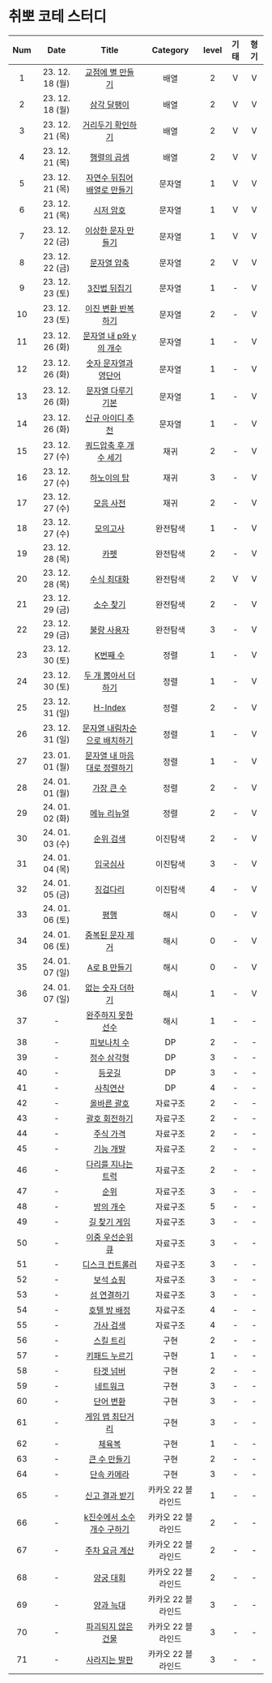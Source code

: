 # 취뽀 코테 스터디
|  Num  |     Date     |                 Title                 |         Category         |   level   |   기태   |   형기   |
| :---: | :----------: | :-----------------------------------: | :----------------------: | :-------: | :-------: | :-------: |
|   1   |  23. 12. 18 (월)  |  [교점에 별 만들기](https://school.programmers.co.kr/learn/courses/30/lessons/87377)  |  배열  |  2  |  V  |  V  |
|   2   |  23. 12. 18 (월)  |  [삼각 달팽이](https://school.programmers.co.kr/learn/courses/30/lessons/68645)  |  배열  |  2  |  V  |  V  |
|   3   |  23. 12. 21 (목)  |  [거리두기 확인하기](https://school.programmers.co.kr/learn/courses/30/lessons/81302)  |  배열  |  2  |  V  |  V  |
|   4   |  23. 12. 21 (목)  |  [행렬의 곱셈](https://school.programmers.co.kr/learn/courses/30/lessons/12949)  |  배열  |  2  |  V  |  V  |
|   5   |  23. 12. 21 (목)  |  [자연수 뒤집어 배열로 만들기](https://school.programmers.co.kr/learn/courses/30/lessons/12932)  |  문자열  |  1  |  V  |  V  |
|   6   |  23. 12. 21 (목)  |  [시저 암호](https://school.programmers.co.kr/learn/courses/30/lessons/12926)  |  문자열  |  1  |  V  |  V  |
|   7   |  23. 12. 22 (금)  |  [이상한 문자 만들기](https://school.programmers.co.kr/learn/courses/30/lessons/12930)  |  문자열  |  1  |  V  |  V  |
|   8   |  23. 12. 22 (금)  |  [문자열 압축](https://school.programmers.co.kr/learn/courses/30/lessons/60057)  |  문자열  |  2  |  V  |  V  |
|   9   |  23. 12. 23 (토)  |  [3진법 뒤집기](https://school.programmers.co.kr/learn/courses/30/lessons/68935)  |  문자열  |  1  |  -  |  V  |
|   10   |  23. 12. 23 (토)  |  [이진 변환 반복하기](https://school.programmers.co.kr/learn/courses/30/lessons/70129)  |  문자열  |  2  |  -  |  V  |
|   11   |  23. 12. 26 (화)  |  [문자열 내 p와 y의 개수](https://school.programmers.co.kr/learn/courses/30/lessons/12916)  |  문자열  |  1  |  -  |  V  |
|   12   |  23. 12. 26 (화)  |  [숫자 문자열과 영단어](https://school.programmers.co.kr/learn/courses/30/lessons/81301)  |  문자열  |  1  |  -  |  V  |
|   13   |  23. 12. 26 (화)  |  [문자열 다루기 기본](https://school.programmers.co.kr/learn/courses/30/lessons/12918)  |  문자열  |  1  |  -  |  V  |
|   14   |  23. 12. 26 (화)  |  [신규 아이디 추천](https://school.programmers.co.kr/learn/courses/30/lessons/72410)  |  문자열  |  1  |  -  |  V  |
|   15   |  23. 12. 27 (수)  |  [쿼드압축 후 개수 세기](https://school.programmers.co.kr/learn/courses/30/lessons/68936)  |  재귀  |  2  |  -  |  V  |
|   16   |  23. 12. 27 (수)  |  [하노이의 탑](https://school.programmers.co.kr/learn/courses/30/lessons/12946)  |  재귀  |  3  |  -  |  V  |
|   17   |  23. 12. 27 (수)  |  [모음 사전](https://school.programmers.co.kr/learn/courses/30/lessons/84512)  |  재귀  |  2  |  -  |  V  |
|   18   |  23. 12. 27 (수)  |  [모의고사](https://school.programmers.co.kr/learn/courses/30/lessons/42840)  |  완전탐색  |  1  |  -  |  V  |
|   19   |  23. 12. 28 (목)  |  [카펫](https://school.programmers.co.kr/learn/courses/30/lessons/42842)  |  완전탐색  |  2  |  -  |  V  |
|   20   |  23. 12. 28 (목)  |  [수식 최대화](https://school.programmers.co.kr/learn/courses/30/lessons/67257)  |  완전탐색  |  2  |  V  |  V  |
|   21   |  23. 12. 29 (금)  |  [소수 찾기](https://school.programmers.co.kr/learn/courses/30/lessons/42839)  |  완전탐색  |  2  |  -  |  V  |
|   22   |  23. 12. 29 (금)  |  [불량 사용자](https://school.programmers.co.kr/learn/courses/30/lessons/64064)  |  완전탐색  |  3  |  -  |  V  |
|   23   |  23. 12. 30 (토)  |  [K번째 수](https://school.programmers.co.kr/learn/courses/30/lessons/42748)  |  정렬  |  1  |  -  |  V  |
|   24   |  23. 12. 30 (토)  |  [두 개 뽑아서 더하기](https://school.programmers.co.kr/learn/courses/30/lessons/68644)  |  정렬  |  1  |  -  |  V  |
|   25   |  23. 12. 31 (일)  |  [H-Index](https://school.programmers.co.kr/learn/courses/30/lessons/42747)  |  정렬  |  2  |  -  |  V  |
|   26   |  23. 12. 31 (일)  |  [문자열 내림차순으로 배치하기](https://school.programmers.co.kr/learn/courses/30/lessons/12917)  |  정렬  |  1  |  -  |  V  |
|   27   |  23. 01. 01 (월)  |  [문자열 내 마음대로 정렬하기](https://school.programmers.co.kr/learn/courses/30/lessons/12915)  |  정렬  |  1  |  -  |  V  |
|   28   |  24. 01. 01 (월)  |  [가장 큰 수](https://school.programmers.co.kr/learn/courses/30/lessons/42746)  |  정렬  |  2  |  -  |  V  |
|   29   |  24. 01. 02 (화)  |  [메뉴 리뉴얼](https://school.programmers.co.kr/learn/courses/30/lessons/72411)  |  정렬  |  2  |  -  |  V  |
|   30   |  24. 01. 03 (수)  |  [순위 검색](https://school.programmers.co.kr/learn/courses/30/lessons/72412)  |  이진탐색  |  2  |  -  |  V  |
|   31   |  24. 01. 04 (목)  |  [입국심사](https://school.programmers.co.kr/learn/courses/30/lessons/43238)  |  이진탐색  |  3  |  -  |  V  |
|   32   |  24. 01. 05 (금)  |  [징검다리](https://school.programmers.co.kr/learn/courses/30/lessons/43236)  |  이진탐색  |  4  |  -  |  V  |
|   33   |  24. 01. 06 (토)  |  [평행](https://school.programmers.co.kr/learn/courses/30/lessons/120875)  |  해시  |  0  |  -  |  V  |
|   34   |  24. 01. 06 (토)  |  [중복된 문자 제거](https://school.programmers.co.kr/learn/courses/30/lessons/120888)  |  해시  |  0  |  -  |  V  |
|   35   |  24. 01. 07 (일)  |  [A로 B 만들기](https://school.programmers.co.kr/learn/courses/30/lessons/120886)  |  해시  |  0  |  -  |  V  |
|   36   |  24. 01. 07 (일)  |  [없는 숫자 더하기](https://school.programmers.co.kr/learn/courses/30/lessons/86051)  |  해시  |  1  |  -  |  V  |
|   37   |  -  |  [완주하지 못한 선수](https://school.programmers.co.kr/learn/courses/30/lessons/42576)  |  해시  |  1  |  -  |  -  |
|   38   |  -  |  [피보나치 수](https://school.programmers.co.kr/learn/courses/30/lessons/12945)  |  DP  |  2  |  -  |  -  |
|   39   |  -  |  [정수 삼각형](https://school.programmers.co.kr/learn/courses/30/lessons/43105)  |  DP  |  3  |  -  |  -  |
|   40   |  -  |  [등굣길](https://school.programmers.co.kr/learn/courses/30/lessons/42898)  |  DP  |  3  |  -  |  -  |
|   41   |  -  |  [사칙연산](https://school.programmers.co.kr/learn/courses/30/lessons/1843)  |  DP  |  4  |  -  |  -  |
|   42   |  -  |  [올바른 괄호](https://school.programmers.co.kr/learn/courses/30/lessons/12909)  |  자료구조  |  2  |  -  |  -  |
|   43   |  -  |  [괄호 회전하기](https://school.programmers.co.kr/learn/courses/30/lessons/76502)  |  자료구조  |  2  |  -  |  -  |
|   44   |  -  |  [주식 가격](https://school.programmers.co.kr/learn/courses/30/lessons/42584)  |  자료구조  |  2  |  -  |  -  |
|   45   |  -  |  [기능 개발](https://school.programmers.co.kr/learn/courses/30/lessons/42586)  |  자료구조  |  2  |  -  |  -  |
|   46   |  -  |  [다리를 지나는 트럭](https://school.programmers.co.kr/learn/courses/30/lessons/42583)  |  자료구조  |  2  |  -  |  -  |
|   47   |  -  |  [순위](https://school.programmers.co.kr/learn/courses/30/lessons/49191)  |  자료구조  |  3  |  -  |  -  |
|   48   |  -  |  [방의 개수](https://school.programmers.co.kr/learn/courses/30/lessons/49190)  |  자료구조  |  5  |  -  |  -  |
|   49   |  -  |  [길 찾기 게임](https://school.programmers.co.kr/learn/courses/30/lessons/42892)  |  자료구조  |  3  |  -  |  -  |
|   50   |  -  |  [이중 우선순위 큐](https://school.programmers.co.kr/learn/courses/30/lessons/42628)  |  자료구조  |  3  |  -  |  -  |
|   51   |  -  |  [디스크 컨트롤러](https://school.programmers.co.kr/learn/courses/30/lessons/42627)  |  자료구조  |  3  |  -  |  -  |
|   52   |  -  |  [보석 쇼핑](https://school.programmers.co.kr/learn/courses/30/lessons/67258)  |  자료구조  |  3  |  -  |  -  |
|   53   |  -  |  [섬 연결하기](https://school.programmers.co.kr/learn/courses/30/lessons/42861)  |  자료구조  |  3  |  -  |  -  |
|   54   |  -  |  [호텔 방 배정](https://school.programmers.co.kr/learn/courses/30/lessons/64063)  |  자료구조  |  4  |  -  |  -  |
|   55   |  -  |  [가사 검색](https://school.programmers.co.kr/learn/courses/30/lessons/60060)  |  자료구조  |  4  |  -  |  -  |
|   56   |  -  |  [스킬 트리](https://school.programmers.co.kr/learn/courses/30/lessons/49993)  |  구현  |  2  |  -  |  -  |
|   57   |  -  |  [키패드 누르기](https://school.programmers.co.kr/learn/courses/30/lessons/67256)  |  구현  |  1  |  -  |  -  |
|   58   |  -  |  [타겟 넘버](https://school.programmers.co.kr/learn/courses/30/lessons/43165)  |  구현  |  2  |  -  |  -  |
|   59   |  -  |  [네트워크](https://school.programmers.co.kr/learn/courses/30/lessons/43162)  |  구현  |  3  |  -  |  -  |
|   60   |  -  |  [단어 변환](https://school.programmers.co.kr/learn/courses/30/lessons/43163)  |  구현  |  3  |  -  |  -  |
|   61   |  -  |  [게임 맵 최단거리](https://school.programmers.co.kr/learn/courses/30/lessons/1844)  |  구현  |  3  |  -  |  -  |
|   62   |  -  |  [체육복](https://school.programmers.co.kr/learn/courses/30/lessons/42862)  |  구현  |  1  |  -  |  -  |
|   63   |  -  |  [큰 수 만들기](https://school.programmers.co.kr/learn/courses/30/lessons/42883)  |  구현  |  2  |  -  |  -  |
|   64   |  -  |  [단속 카메라](https://school.programmers.co.kr/learn/courses/30/lessons/42884)  |  구현  |  3  |  -  |  -  |
|   65   |  -  |  [신고 결과 받기](https://school.programmers.co.kr/learn/courses/30/lessons/92334)  |  카카오 22 블라인드  |  1  |  -  |  -  |
|   66   |  -  |  [k진수에서 소수 개수 구하기](https://school.programmers.co.kr/learn/courses/30/lessons/92335)  |  카카오 22 블라인드  |  2  |  -  |  -  |
|   67   |  -  |  [주차 요금 계산](https://school.programmers.co.kr/learn/courses/30/lessons/92341)  |  카카오 22 블라인드  |  2  |  -  |  -  |
|   68   |  -  |  [양궁 대회](https://school.programmers.co.kr/learn/courses/30/lessons/92342)  |  카카오 22 블라인드  |  2  |  -  |  -  |
|   69   |  -  |  [양과 늑대](https://school.programmers.co.kr/learn/courses/30/lessons/92343)  |  카카오 22 블라인드  |  3  |  -  |  -  |
|   70   |  -  |  [파괴되지 않은 건물](https://school.programmers.co.kr/learn/courses/30/lessons/92344)  |  카카오 22 블라인드  |  3  |  -  |  -  |
|   71   |  -  |  [사라지는 발판](https://school.programmers.co.kr/learn/courses/30/lessons/92345)  |  카카오 22 블라인드  |  3  |  -  |  -  |
